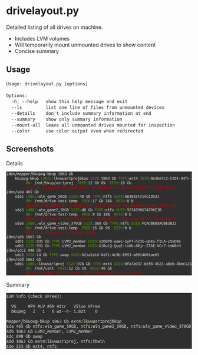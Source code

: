 drivelayout.py
==============

Detailed listing of all drives on machine.

* Includes LVM volumes
* Will temporarily mount unmounted drives to show content
* Concise summary

Usage
-----

    Usage: drivelayout.py [options]
    
    Options:
      -h, --help   show this help message and exit
      --ls         list one line of files from unmounted devices
      --details    don't include summary information at end
      --summary    show only summary information
      --mount-all  leave all unmounted drives mounted for inspection
      --color      use color output even when redirected

Screenshots
-----------

Details

![Screenshot](screenshot.png)

Summary

![Screenshot](screenshot_summ.png)
